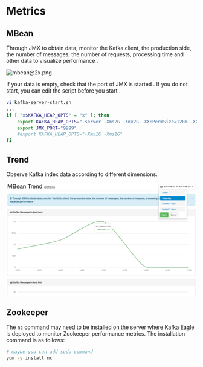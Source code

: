 # Metrics

## MBean
Through JMX to obtain data, monitor the Kafka client, the production side, the number of messages, the number of requests, processing time and other data to visualize performance .

![mbean@2x.png](../../res/mbean@2x.png)

If your data is empty, check that the port of JMX is started . If you do not start, you can edit the script before you start .

```bash
vi kafka-server-start.sh
...
if [ "x$KAFKA_HEAP_OPTS" = "x" ]; then
    export KAFKA_HEAP_OPTS="-server -Xms2G -Xmx2G -XX:PermSize=128m -XX:+UseG1GC -XX:MaxGCPauseMillis=200 -XX:ParallelGCThreads=8 -XX:ConcGCThreads=5 -XX:InitiatingHeapOccupancyPercent=70"
    export JMX_PORT="9999"
    #export KAFKA_HEAP_OPTS="-Xmx1G -Xms1G"
fi
```

## Trend
Observe Kafka index data according to different dimensions.

![trend@2x.png](../res/trend@2x.png)

## Zookeeper
The ```nc``` command may need to be installed on the server where Kafka Eagle is deployed to monitor Zookeeper performance metrics. The installation command is as follows:

```bash
# maybe you can add sudo command
yum -y install nc
```
